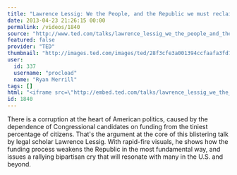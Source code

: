 ```yaml
---
title: "Lawrence Lessig: We the People, and the Republic we must reclaim | Video on TED.com"
date: 2013-04-23 21:26:15 00:00
permalink: /videos/1840
source: "http://www.ted.com/talks/lawrence_lessig_we_the_people_and_the_republic_we_must_reclaim.html"
featured: false
provider: "TED"
thumbnail: "http://images.ted.com/images/ted/28f3cfe3a001394ccfaafa3fd72b8e0d8be58613_389x292.jpg"
user:
  id: 337
  username: "procload"
  name: "Ryan Merrill"
tags: []
html: "<iframe src=\"http://embed.ted.com/talks/lawrence_lessig_we_the_people_and_the_republic_we_must_reclaim.html\" width=\"560\" height=\"315\" frameborder=\"0\" scrolling=\"no\" webkitAllowFullScreen mozallowfullscreen allowFullScreen></iframe>"
id: 1840
---
```


There is a corruption at the heart of American politics, caused by the dependence of Congressional candidates on funding from the tiniest percentage of citizens. That's the argument at the core of this blistering talk by legal scholar Lawrence Lessig. With rapid-fire visuals, he shows how the funding process weakens the Republic in the most fundamental way, and issues a rallying bipartisan cry that will resonate with many in the U.S. and beyond.
